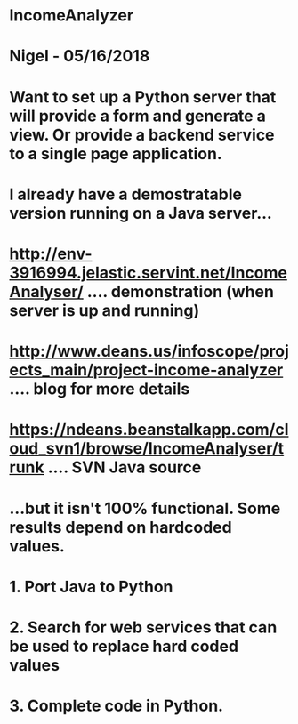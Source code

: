 # IncomeAnalyzer
# Nigel - 05/16/2018

# Want to set up a Python server that will provide a form and generate a view. Or provide a backend service to a single page application.
# I already have a demostratable version running on a Java server...

# http://env-3916994.jelastic.servint.net/IncomeAnalyser/                ....  demonstration (when server is up and running)
# http://www.deans.us/infoscope/projects_main/project-income-analyzer    ....  blog for more details
# https://ndeans.beanstalkapp.com/cloud_svn1/browse/IncomeAnalyser/trunk ....  SVN Java source

# ...but it isn't 100% functional. Some results depend on hardcoded values. 

# 1. Port Java to Python
# 2. Search for web services that can be used to replace hard coded values
# 3. Complete code in Python.

